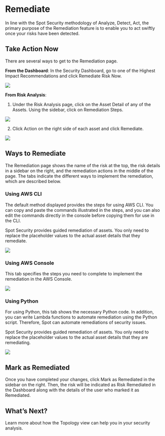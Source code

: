<meta name="robots" content="noindex">

# Remediate 

In line with the Spot Security methodology of Analyze, Detect, Act, the primary purpose of the Remediation feature is to enable you to act swiftly once your risks have been detected.

## Take Action Now

There are several ways to get to the Remediation page.

**From the Dashboard**:
In the Security Dashboard, go to one of the Highest Impact Recommendations and click Remediate Risk Now.

<img src="/spot-security/_media/remediation-a.png" />

**From Risk Analysis**:
1. Under the Risk Analysis page, click on the Asset Detail of any of the Assets. Using the sidebar, click on Remediation Steps.
<img src="/spot-security/_media/remediation-b.png" />

2. Click Action on the right side of each asset and click Remediate.
<img src="/spot-security/_media/remediation-g.png" />

## Ways to Remediate

The Remediation page shows the name of the risk at the top, the risk details in a sidebar on the right, and the remediation actions in the middle of the page. The tabs indicate the different ways to implement the remediation, which are described below.

### Using AWS CLI

The default method displayed provides the steps for using AWS CLI. You can copy and paste the commands illustrated in the steps, and you can also edit the commands directly in the console before copying them for use in the CLI.

Spot Security provides guided remediation of assets. You only need to replace the placeholder values to the actual asset details that they remediate.

<img src="/spot-security/_media/remediation-c.png" />

### Using AWS Console

This tab specifies the steps you need to complete to implement the remediation in the AWS Console.

<img src="/spot-security/_media/remediation-e.png" />

### Using Python

For using Python, this tab shows the necessary Python code. In addition, you can write Lambda functions to automate remediation using the Python script. Therefore, Spot can automate remediations of security issues.

Spot Security provides guided remediation of assets. You only need to replace the placeholder values to the actual asset details that they are remediating.

<img src="/spot-security/_media/remediation-f.png" />

## Mark as Remediated

Once you have completed your changes, click Mark as Remediated in the sidebar on the right. Then, the risk will be indicated as Risk Remediated in the Dashboard along with the details of the user who marked it as Remediated.

## What’s Next?
Learn more about how the Topology view can help you in your security analysis.
